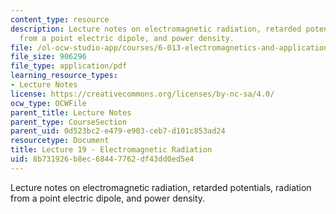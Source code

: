 ```yaml
---
content_type: resource
description: Lecture notes on electromagnetic radiation, retarded potentials, radiation
  from a point electric dipole, and power density.
file: /ol-ocw-studio-app/courses/6-013-electromagnetics-and-applications-fall-2005/8b731926b8ec68447762df43dd0ed5e4_lec19.pdf
file_size: 906296
file_type: application/pdf
learning_resource_types:
- Lecture Notes
license: https://creativecommons.org/licenses/by-nc-sa/4.0/
ocw_type: OCWFile
parent_title: Lecture Notes
parent_type: CourseSection
parent_uid: 0d523bc2-e479-e903-ceb7-d101c853ad24
resourcetype: Document
title: Lecture 19 - Electromagnetic Radiation
uid: 8b731926-b8ec-6844-7762-df43dd0ed5e4
---
```

Lecture notes on electromagnetic radiation, retarded potentials, radiation from a point electric dipole, and power density.
